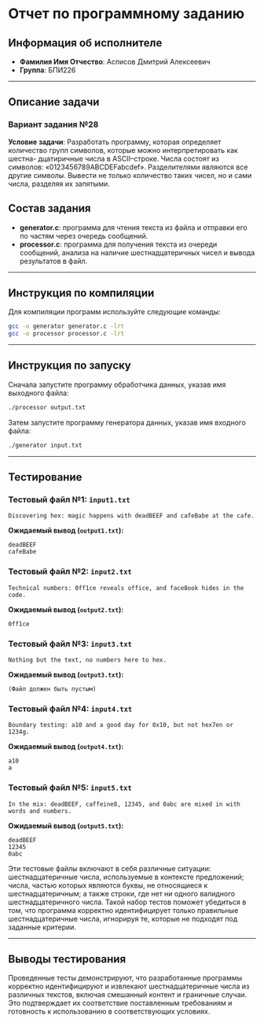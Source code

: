# Отчет по программному заданию

## Информация об исполнителе

- **Фамилия Имя Отчество**: Асписов Дмитрий Алексеевич
- **Группа**: БПИ226

---

## Описание задачи

### Вариант задания №28

**Условие задачи**: Разработать программу, которая определяет количество групп символов, которые можно интерпретировать как шестна- дцатиричные числа в ASCII–строке. Числа состоят из символов: «0123456789ABCDEFabcdef». Разделителями являются все другие символы. Вывести не только количество таких чисел, но и сами числа, разделяя их запятыми.

## Состав задания

- **generator.c**: программа для чтения текста из файла и отправки его по частям через очередь сообщений.
- **processor.c**: программа для получения текста из очереди сообщений, анализа на наличие шестнадцатеричных чисел и вывода результатов в файл.

---

## Инструкция по компиляции

Для компиляции программ используйте следующие команды:

```bash
gcc -o generator generator.c -lrt
gcc -o processor processor.c -lrt
```

---

## Инструкция по запуску

Сначала запустите программу обработчика данных, указав имя выходного файла:

```bash
./processor output.txt
```

Затем запустите программу генератора данных, указав имя входного файла:

```bash
./generator input.txt
```

---

## Тестирование


### Тестовый файл №1: `input1.txt`

```
Discovering hex: magic happens with deadBEEF and cafeBabe at the cafe.
```

**Ожидаемый вывод (`output1.txt`):**

```
deadBEEF
cafeBabe
```

### Тестовый файл №2: `input2.txt`

```
Technical numbers: 0ff1ce reveals office, and face8ook hides in the code.
```

**Ожидаемый вывод (`output2.txt`):**

```
0ff1ce
```

### Тестовый файл №3: `input3.txt`

```
Nothing but the text, no numbers here to hex.
```

**Ожидаемый вывод (`output3.txt`):**

```
(Файл должен быть пустым)
```

### Тестовый файл №4: `input4.txt`

```
Boundary testing: a10 and a good day for 0x10, but not hex7en or 1234g.
```

**Ожидаемый вывод (`output4.txt`):**

```
a10
a
```

### Тестовый файл №5: `input5.txt`

```
In the mix: deadBEEF, caffeine8, 12345, and 0abc are mixed in with words and numbers.
```

**Ожидаемый вывод (`output5.txt`):**

```
deadBEEF
12345
0abc
```

Эти тестовые файлы включают в себя различные ситуации: шестнадцатеричные числа, используемые в контексте предложений; числа, частью которых являются буквы, не относящиеся к шестнадцатеричным; а также строки, где нет ни одного валидного шестнадцатеричного числа. Такой набор тестов поможет убедиться в том, что программа корректно идентифицирует только правильные шестнадцатеричные числа, игнорируя те, которые не подходят под заданные критерии.

---

## Выводы тестирования

Проведенные тесты демонстрируют, что разработанные программы корректно идентифицируют и извлекают шестнадцатеричные числа из различных текстов, включая смешанный контент и граничные случаи. Это подтверждает их соответствие поставленным требованиям и готовность к использованию в соответствующих условиях.

